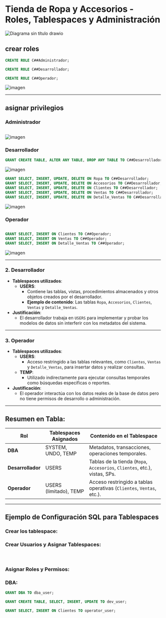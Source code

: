 # Tienda de Ropa y Accesorios - Roles, Tablespaces y Administración
![Diagrama sin título drawio](https://github.com/user-attachments/assets/224993ed-dc94-436f-8b99-64e62b59e2e1)


## crear roles

```sql
CREATE ROLE C##Administrador;

CREATE ROLE C##Desarrollador;

CREATE ROLE C##Operador;

```
![imagen](https://github.com/user-attachments/assets/8bab8267-5776-4b57-b913-61dfa8d017e6)

---
## asignar privilegios
### Administrador

```sql


```
![imagen](https://github.com/user-attachments/assets/2a8bebf4-9a98-4503-a7a2-15b732285291)


### Desarrollador

```sql
GRANT CREATE TABLE, ALTER ANY TABLE, DROP ANY TABLE TO C##Desarrollador;

```

![imagen](https://github.com/user-attachments/assets/d3e0f611-43ad-4a50-81a9-209fdb6c60ae)



```sql
GRANT SELECT, INSERT, UPDATE, DELETE ON Ropa TO C##Desarrollador;
GRANT SELECT, INSERT, UPDATE, DELETE ON Accesorios TO C##Desarrollador;
GRANT SELECT, INSERT, UPDATE, DELETE ON Clientes TO C##Desarrollador;
GRANT SELECT, INSERT, UPDATE, DELETE ON Ventas TO C##Desarrollador;
GRANT SELECT, INSERT, UPDATE, DELETE ON Detalle_Ventas TO C##Desarrollador;

```

![imagen](https://github.com/user-attachments/assets/3fa7e25a-8894-4e55-bc20-502f185889df)


### Operador

```sql

GRANT SELECT, INSERT ON Clientes TO C##Operador;
GRANT SELECT, INSERT ON Ventas TO C##Operador;
GRANT SELECT, INSERT ON Detalle_Ventas TO C##Operador;

```
![imagen](https://github.com/user-attachments/assets/8406d52d-b7a3-4a3e-86a1-3348fe16efe2)


---

### 2. **Desarrollador**
- **Tablespaces utilizados**:
  - **USERS**:
    - Contiene las tablas, vistas, procedimientos almacenados y otros objetos creados por el desarrollador.
    - **Ejemplo de contenido**: Las tablas `Ropa`, `Accesorios`, `Clientes`, `Ventas` y `Detalle_Ventas`.
- **Justificación**: 
  - El desarrollador trabaja en `USERS` para implementar y probar los modelos de datos sin interferir con los metadatos del sistema.

---

### 3. **Operador**
- **Tablespaces utilizados**:
  - **USERS**:
    - Acceso restringido a las tablas relevantes, como `Clientes`, `Ventas` y `Detalle_Ventas`, para insertar datos y realizar consultas.
  - **TEMP**:
    - Utilizado indirectamente para ejecutar consultas temporales como búsquedas específicas o reportes.
- **Justificación**: 
  - El operador interactúa con los datos reales de la base de datos pero no tiene permisos de desarrollo o administración.

---

## Resumen en Tabla:

| **Rol**          | **Tablespaces Asignados**                          | **Contenido en el Tablespace**                                            |
|-------------------|----------------------------------------------------|----------------------------------------------------------------------------|
| **DBA**           | SYSTEM, UNDO, TEMP                                | Metadatos, transacciones, operaciones temporales.                         |
| **Desarrollador** | USERS                                              | Tablas de la tienda (`Ropa`, `Accesorios`, `Clientes`, etc.), vistas, SPs.|
| **Operador**      | USERS (limitado), TEMP                             | Acceso restringido a tablas operativas (`Clientes`, `Ventas`, etc.).      |

---

## Ejemplo de Configuración SQL para Tablespaces

### Crear los tablespace:


### Crear Usuarios y Asignar Tablespaces:
### 


```sql

```
```sql

```
### Asignar Roles y Permisos:
### DBA:
```sql
GRANT DBA TO dba_user;
```
```sql
GRANT CREATE TABLE, SELECT, INSERT, UPDATE TO dev_user;
```
```sql
GRANT SELECT, INSERT ON Clientes TO operator_user;
```
